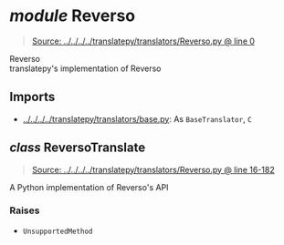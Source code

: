 # *module* **Reverso**

> [Source: ../../../../translatepy/translators/Reverso.py @ line 0](../../../../translatepy/translators/Reverso.py#L0)

Reverso  
translatepy's implementation of Reverso

## Imports

- [../../../../translatepy/translators/base.py](../../../../translatepy/translators/base.py): As `BaseTranslator`, `C`

## *class* **ReversoTranslate**

> [Source: ../../../../translatepy/translators/Reverso.py @ line 16-182](../../../../translatepy/translators/Reverso.py#L16-L182)

A Python implementation of Reverso's API

### Raises

- `UnsupportedMethod`
